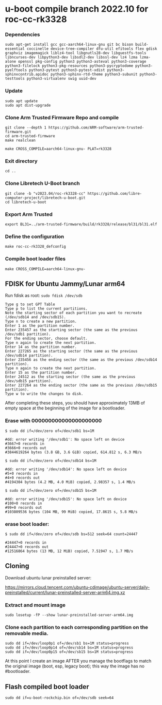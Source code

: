 # u-boot compile branch 2022.10 for roc-cc-rk3328

### Dependencies

```
sudo apt-get install gcc gcc-aarch64-linux-gnu git bc bison build-essential coccinelle device-tree-compiler dfu-util efitools flex gdisk graphviz imagemagick liblz4-tool libgnutls28-dev libguestfs-tools libncurses-dev libpython3-dev libsdl2-dev libssl-dev lz4 lzma lzma-alone openssl pkg-config python3 python3-asteval python3-coverage python3-filelock python3-pkg-resources python3-pycryptodome python3-pyelftools python3-pytest python3-pytest-xdist python3-sphinxcontrib.apidoc python3-sphinx-rtd-theme python3-subunit python3-testtools python3-virtualenv swig uuid-dev
```

### Update

```
sudo apt update
sudo apt dist-upgrade
```

### Clone Arm Trusted Firmware Repo and compile

```
git clone --depth 1 https://github.com/ARM-software/arm-trusted-firmware.git
cd arm-trusted-firmware
make realclean

make CROSS_COMPILE=aarch64-linux-gnu- PLAT=rk3328
```

### Exit directory

```
cd ..
```

### Clone Libretech U-Boot branch

```
git clone -b "v2023.04/roc-rk3328-cc" https://github.com/libre-computer-project/libretech-u-boot.git
cd libretech-u-boot
```

### Export Arm Trusted

```
export BL31=../arm-trusted-firmware/build/rk3328/release/bl31/bl31.elf
```

### Define the configuration

```
make roc-cc-rk3328_defconfig
```

### Compile boot loader files

```
make CROSS_COMPILE=aarch64-linux-gnu-
```


## FDISK for Ubuntu Jammy/Lunar arm64

Run fdisk as root: `sudo fdisk /dev/sdb`

```
Type g to set GPT Table
Type p to list the current partitions.
Note the starting sector of each partition you want to recreate (/dev/sdb14 and /dev/sdb15).
Type n to create a new partition.
Enter 1 as the partition number.
Enter 235457 as the starting sector (the same as the previous /dev/sdb1 partition).
For the ending sector, choose default.
Type n again to create the next partition.
Enter 14 as the partition number.
Enter 227265 as the starting sector (the same as the previous /dev/sdb14 partition).
Enter 235456 as the ending sector (the same as the previous /dev/sdb14 partition).
Type n again to create the next partition.
Enter 15 as the partition number.
Enter 24512 as the starting sector (the same as the previous /dev/sdb15 partition).
Enter 227264 as the ending sector (the same as the previous /dev/sdb15 partition).
Type w to write the changes to disk.
```

After completing these steps, you should have approximately 13MB of empty space at the beginning of the image for a bootloader.


### Erase with 000000000000000000000

```console
$ sudo dd if=/dev/zero of=/dev/sdb1 bs=1M

#dd: error writing '/dev/sdb1': No space left on device
#3667+0 records in
#3666+0 records out
#3844619264 bytes (3.8 GB, 3.6 GiB) copied, 614.812 s, 6.3 MB/s

$ sudo dd if=/dev/zero of=/dev/sdb14 bs=1M

#dd: error writing '/dev/sdb14': No space left on device
#5+0 records in
#4+0 records out
#4194304 bytes (4.2 MB, 4.0 MiB) copied, 2.98357 s, 1.4 MB/s

$ sudo dd if=/dev/zero of=/dev/sdb15 bs=1M

#dd: error writing '/dev/sdb15': No space left on device
#100+0 records in
#99+0 records out
#103809536 bytes (104 MB, 99 MiB) copied, 17.8615 s, 5.8 MB/s
```

### erase boot loader:

```console
$ sudo dd if=/dev/zero of=/dev/sdb bs=512 seek=64 count=24447

#24447+0 records in
#24447+0 records out
#12516864 bytes (13 MB, 12 MiB) copied, 7.51947 s, 1.7 MB/s

```

## Cloning

Download ubuntu lunar preinstalled server:

https://mirrors.cloud.tencent.com/ubuntu-cdimage/ubuntu-server/daily-preinstalled/current/lunar-preinstalled-server-arm64.img.xz

### Extract and mount image

```
sudo losetup -fP --show lunar-preinstalled-server-arm64.img
```

### Clone each partition to each corresponding partition on the removable media.

```
sudo dd if=/dev/loop0p1 of=/dev/sb1 bs=1M status=progress
sudo dd if=/dev/loop0p14 of=/dev/sb14 bs=1M status=progress
sudo dd if=/dev/loop0p15 of=/dev/sb15 bs=1M status=progress
```

At this point I create an image AFTER you manage the bootflags to match the original image (boot, esp, legacy boot); this way the image has no #bootloader.


## Flash compiled boot loader

```
sudo dd if=u-boot-rockchip.bin of=/dev/sdb seek=64
```
